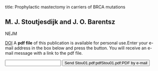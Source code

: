 title: Prophylactic mastectomy in carriers of BRCA mutations

## M. J. Stoutjesdijk and J. O. Barentsz
NEJM

<a href="https://doi.org/10.1056/NEJM200111153452014">DOI</a>
A <b>pdf file</b> of this publication is available for personal use.Enter your e-mail address in the box below and press the button. You will receive an e-mail message with a link to the pdf file.
<form action="sender.php">  <input type="text" name="email">  <input type="submit" value="Send Stou01.pdf:pdfStou01.pdf:PDF by e-mail"></form>